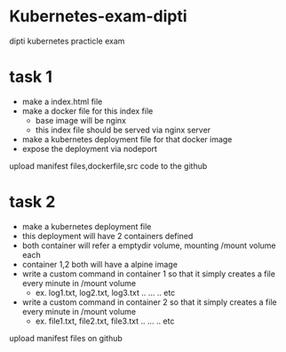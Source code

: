 # Kubernetes-exam-dipti
dipti kubernetes practicle exam

# task 1
- make a index.html file
- make a docker file for this index file
	- base image will be nginx
	- this index file should be served via nginx server
-	make a kubernetes deployment file for that docker image
-	expose the deployment via nodeport

upload manifest files,dockerfile,src code to the github


# task 2
- make a kubernetes deployment file 
- this deployment will have 2 containers defined
- both container will refer a emptydir volume, mounting /mount volume each
- container 1,2 both will have a alpine image
- write a custom command in container 1 so that it simply creates a file every minute in /mount volume
	- ex. log1.txt, log2.txt, log3.txt .. ... .. etc
- write a custom command in container 2 so that it simply creates a file every minute in /mount volume
	- ex. file1.txt, file2.txt, file3.txt .. ... ..  etc

upload manifest files on github

